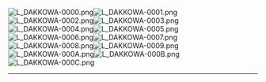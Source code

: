 ![L_DAKKOWA-0000.png](https://raw.githubusercontent.com/Klokinator/FE-Repo/main/Portrait%20Repository/FE09%20Mugs%20(Path%20of%20Radiance)/FE9%20Vanilla%20Mugs%20(Ingame%20Rips)/Dakota/L_DAKKOWA-0000.png "L_DAKKOWA-0000.png")![L_DAKKOWA-0001.png](https://raw.githubusercontent.com/Klokinator/FE-Repo/main/Portrait%20Repository/FE09%20Mugs%20(Path%20of%20Radiance)/FE9%20Vanilla%20Mugs%20(Ingame%20Rips)/Dakota/L_DAKKOWA-0001.png "L_DAKKOWA-0001.png")![L_DAKKOWA-0002.png](https://raw.githubusercontent.com/Klokinator/FE-Repo/main/Portrait%20Repository/FE09%20Mugs%20(Path%20of%20Radiance)/FE9%20Vanilla%20Mugs%20(Ingame%20Rips)/Dakota/L_DAKKOWA-0002.png "L_DAKKOWA-0002.png")![L_DAKKOWA-0003.png](https://raw.githubusercontent.com/Klokinator/FE-Repo/main/Portrait%20Repository/FE09%20Mugs%20(Path%20of%20Radiance)/FE9%20Vanilla%20Mugs%20(Ingame%20Rips)/Dakota/L_DAKKOWA-0003.png "L_DAKKOWA-0003.png")![L_DAKKOWA-0004.png](https://raw.githubusercontent.com/Klokinator/FE-Repo/main/Portrait%20Repository/FE09%20Mugs%20(Path%20of%20Radiance)/FE9%20Vanilla%20Mugs%20(Ingame%20Rips)/Dakota/L_DAKKOWA-0004.png "L_DAKKOWA-0004.png")![L_DAKKOWA-0005.png](https://raw.githubusercontent.com/Klokinator/FE-Repo/main/Portrait%20Repository/FE09%20Mugs%20(Path%20of%20Radiance)/FE9%20Vanilla%20Mugs%20(Ingame%20Rips)/Dakota/L_DAKKOWA-0005.png "L_DAKKOWA-0005.png")![L_DAKKOWA-0006.png](https://raw.githubusercontent.com/Klokinator/FE-Repo/main/Portrait%20Repository/FE09%20Mugs%20(Path%20of%20Radiance)/FE9%20Vanilla%20Mugs%20(Ingame%20Rips)/Dakota/L_DAKKOWA-0006.png "L_DAKKOWA-0006.png")![L_DAKKOWA-0007.png](https://raw.githubusercontent.com/Klokinator/FE-Repo/main/Portrait%20Repository/FE09%20Mugs%20(Path%20of%20Radiance)/FE9%20Vanilla%20Mugs%20(Ingame%20Rips)/Dakota/L_DAKKOWA-0007.png "L_DAKKOWA-0007.png")![L_DAKKOWA-0008.png](https://raw.githubusercontent.com/Klokinator/FE-Repo/main/Portrait%20Repository/FE09%20Mugs%20(Path%20of%20Radiance)/FE9%20Vanilla%20Mugs%20(Ingame%20Rips)/Dakota/L_DAKKOWA-0008.png "L_DAKKOWA-0008.png")![L_DAKKOWA-0009.png](https://raw.githubusercontent.com/Klokinator/FE-Repo/main/Portrait%20Repository/FE09%20Mugs%20(Path%20of%20Radiance)/FE9%20Vanilla%20Mugs%20(Ingame%20Rips)/Dakota/L_DAKKOWA-0009.png "L_DAKKOWA-0009.png")![L_DAKKOWA-000A.png](https://raw.githubusercontent.com/Klokinator/FE-Repo/main/Portrait%20Repository/FE09%20Mugs%20(Path%20of%20Radiance)/FE9%20Vanilla%20Mugs%20(Ingame%20Rips)/Dakota/L_DAKKOWA-000A.png "L_DAKKOWA-000A.png")![L_DAKKOWA-000B.png](https://raw.githubusercontent.com/Klokinator/FE-Repo/main/Portrait%20Repository/FE09%20Mugs%20(Path%20of%20Radiance)/FE9%20Vanilla%20Mugs%20(Ingame%20Rips)/Dakota/L_DAKKOWA-000B.png "L_DAKKOWA-000B.png")![L_DAKKOWA-000C.png](https://raw.githubusercontent.com/Klokinator/FE-Repo/main/Portrait%20Repository/FE09%20Mugs%20(Path%20of%20Radiance)/FE9%20Vanilla%20Mugs%20(Ingame%20Rips)/Dakota/L_DAKKOWA-000C.png "L_DAKKOWA-000C.png")



----

